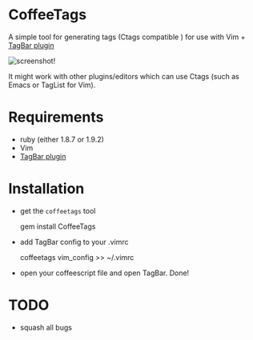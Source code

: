 # CoffeeTags

A  simple tool for generating tags (Ctags compatible ) for use with Vim + [TagBar plugin](https://github.com/majutsushi/tagbar)

![screenshot!](https://img.skitch.com/20110922-j5u4pfi9ur4c76yppwwmd7kf9h.jpg)

It might work with other plugins/editors which can use Ctags (such as Emacs or
TagList for Vim).

# Requirements

* ruby (either 1.8.7 or 1.9.2)
* Vim
* [TagBar plugin](https://github.com/majutsushi/tagbar)


# Installation

* get the `coffeetags` tool

    gem install CoffeeTags


* add TagBar config to your .vimrc

    coffeetags vim_config >> ~/.vimrc

* open your coffeescript file and open TagBar. Done!

# TODO

- squash all bugs
